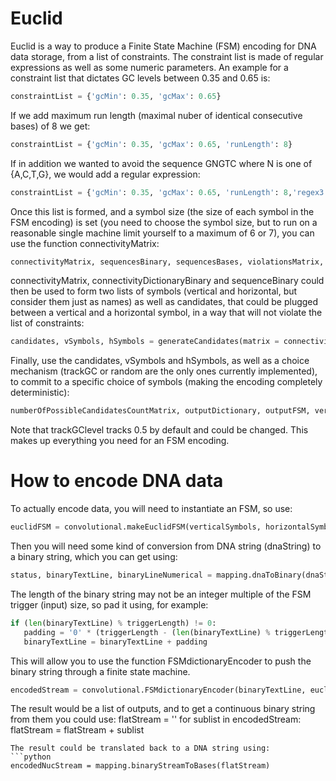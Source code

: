 # Euclid
Euclid is a way to produce a Finite State Machine (FSM) encoding for DNA data storage, from a list of constraints.
The constraint list is made of regular expressions as well as some numeric parameters. An example for a constraint list that dictates GC levels between 0.35 and 0.65 is:
```python
constraintList = {'gcMin': 0.35, 'gcMax': 0.65}
```
 If we add maximum run length (maximal nuber of identical consecutive bases) of 8 we get:
```python
constraintList = {'gcMin': 0.35, 'gcMax': 0.65, 'runLength': 8}
```
If in addition we wanted to avoid the sequence GNGTC where N is one of {A,C,T,G}, we would add a regular expression:
```python
constraintList = {'gcMin': 0.35, 'gcMax': 0.65, 'runLength': 8,'regex3': 'G[ACTG]GTC'}
```
Once this list is formed, and a symbol size (the size of each symbol in the FSM encoding) is set (you need to choose the symbol size, but to run on a reasonable single machine limit yourself to a maximum of 6 or 7), you can use the function connectivityMatrix:
```python
connectivityMatrix, sequencesBinary, sequencesBases, violationsMatrix, connectivityDictionaryBinary = connectivityMatrix(constraintList, symbolSize)
```
connectivityMatrix, connectivityDictionaryBinary and sequenceBinary could then be used to form two lists of symbols (vertical and horizontal, but consider them just as names) as well as candidates, that could be plugged between a vertical and a horizontal symbol, in a way that will not violate the list of constraints: 
```python
candidates, vSymbols, hSymbols = generateCandidates(matrix = connectivityMatrix, connectivityDictionary = connectivityDictionaryBinary, seqBinary = sequencesBinary, seqBinary = sequencesBinary, ['0', '1'])
```
Finally, use the candidates, vSymbols and hSymbols, as well as a choice mechanism (trackGC or random are the only ones currently implemented), to commit to a specific choice of symbols (making the encoding completely deterministic):
```python
numberOfPossibleCandidatesCountMatrix, outputDictionary, outputFSM, verticalSymbols, horizontalSymbols = makeFSM(c = candidates, vsym = vSymbols, hsym = hSymbols, trackGClevel)
```
Note that trackGClevel tracks 0.5 by default and could be changed.
This makes up everything you need for an FSM encoding. 
# How to encode DNA data
To actually encode data, you will need to instantiate an FSM, so use:
```python
euclidFSM = convolutional.makeEuclidFSM(verticalSymbols, horizontalSymbols, outputFSM)
```
Then you will need some kind of conversion from DNA string (dnaString) to a binary string, which you can get using:
```python
status, binaryTextLine, binaryLineNumerical = mapping.dnaToBinary(dnaString)
```
The length of the binary string may not be an integer multiple of the FSM trigger (input) size, so pad it using, for example:
```python
if (len(binaryTextLine) % triggerLength) != 0:
   padding = '0' * (triggerLength - (len(binaryTextLine) % triggerLength))
   binaryTextLine = binaryTextLine + padding
```
This will allow you to use the function FSMdictionaryEncoder to push the binary string through a finite state machine. 
```python
encodedStream = convolutional.FSMdictionaryEncoder(binaryTextLine, euclidFSM)
```
The result would be a list of outputs, and to get a continuous binary string from them you could use:
flatStream = ''
for sublist in encodedStream:
 flatStream = flatStream + sublist
 ```
The result could be translated back to a DNA string using:
```python
encodedNucStream = mapping.binaryStreamToBases(flatStream)
```
